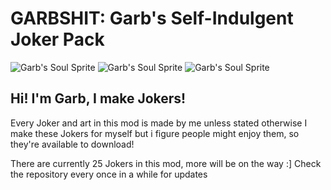 # GARBSHIT: Garb's Self-Indulgent Joker Pack
![Garb's Soul Sprite](https://github.com/Gainumki/GARBSHIT/blob/main/garb.png) ![Garb's Soul Sprite](https://github.com/Gainumki/GARBSHIT/blob/main/garb.png) ![Garb's Soul Sprite](https://github.com/Gainumki/GARBSHIT/blob/main/garb.png) 
## Hi! I'm Garb, I make Jokers! 

Every Joker and art in this mod is made by me unless stated otherwise
I make these Jokers for myself but i figure people might enjoy them, so they're available to download!

There are currently 25 Jokers in this mod, more will be on the way :]
Check the repository every once in a while for updates
